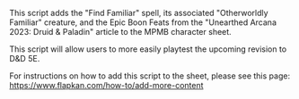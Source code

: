 This script adds the "Find Familiar" spell, its associated "Otherworldly Familiar" creature, and the Epic Boon Feats from the "Unearthed Arcana 2023: Druid & Paladin" article to the MPMB character sheet.

This script will allow users to more easily playtest the upcoming revision to D&D 5E.

For instructions on how to add this script to the sheet, please see this page: https://www.flapkan.com/how-to/add-more-content
